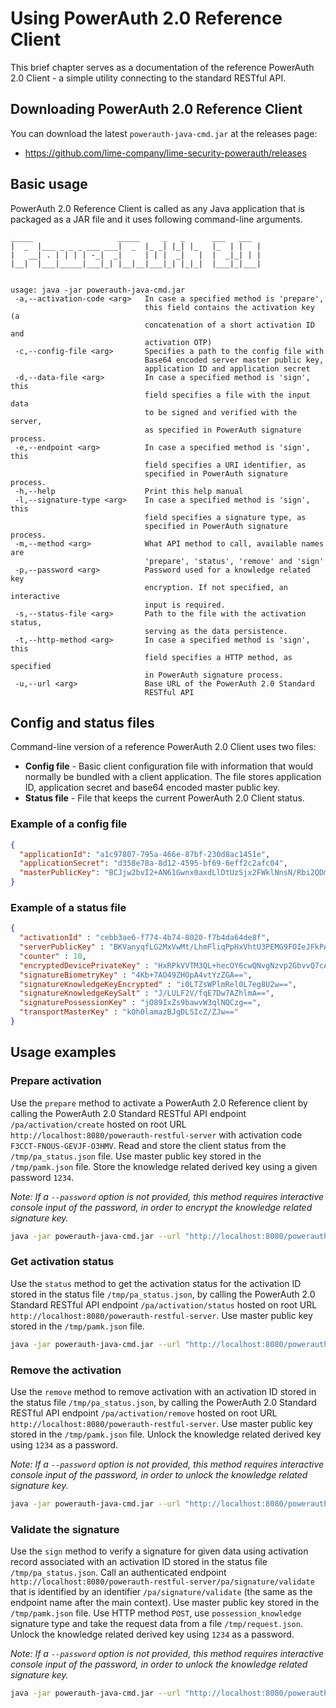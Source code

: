 # Using PowerAuth 2.0 Reference Client

This brief chapter serves as a documentation of the reference PowerAuth 2.0 Client - a simple utility connecting to the standard RESTful API.

## Downloading PowerAuth 2.0 Reference Client

You can download the latest `powerauth-java-cmd.jar` at the releases page:

- https://github.com/lime-company/lime-security-powerauth/releases

## Basic usage

PowerAuth 2.0 Reference Client is called as any Java application that is packaged as a JAR file and it uses following command-line arguments.

```
_____                   _____     _   _      ___   ___
|  _  |___ _ _ _ ___ ___|  _  |_ _| |_| |_   |_  | |   |
|   __| . | | | | -_|  _|     | | |  _|   |  |  _|_| | |
|__|  |___|_____|___|_| |__|__|___|_| |_|_|  |___|_|___|


usage: java -jar powerauth-java-cmd.jar
 -a,--activation-code <arg>   In case a specified method is 'prepare',
                              this field contains the activation key (a
                              concatenation of a short activation ID and
                              activation OTP)
 -c,--config-file <arg>       Specifies a path to the config file with
                              Base64 encoded server master public key,
                              application ID and application secret
 -d,--data-file <arg>         In case a specified method is 'sign', this
                              field specifies a file with the input data
                              to be signed and verified with the server,
                              as specified in PowerAuth signature process.
 -e,--endpoint <arg>          In case a specified method is 'sign', this
                              field specifies a URI identifier, as
                              specified in PowerAuth signature process.
 -h,--help                    Print this help manual
 -l,--signature-type <arg>    In case a specified method is 'sign', this
                              field specifies a signature type, as
                              specified in PowerAuth signature process.
 -m,--method <arg>            What API method to call, available names are
                              'prepare', 'status', 'remove' and 'sign'
 -p,--password <arg>          Password used for a knowledge related key
                              encryption. If not specified, an interactive
                              input is required.
 -s,--status-file <arg>       Path to the file with the activation status,
                              serving as the data persistence.
 -t,--http-method <arg>       In case a specified method is 'sign', this
                              field specifies a HTTP method, as specified
                              in PowerAuth signature process.
 -u,--url <arg>               Base URL of the PowerAuth 2.0 Standard
                              RESTful API
```
## Config and status files

Command-line version of a reference PowerAuth 2.0 Client uses two files:

- **Config file** - Basic client configuration file with information that would normally be bundled with a client application. The file stores application ID, application secret and base64 encoded master public key.
- **Status file** - File that keeps the current PowerAuth 2.0 Client status.

### Example of a config file

```json
{
  "applicationId": "a1c97807-795a-466e-87bf-230d8ac1451e",
  "applicationSecret": "d358e78a-8d12-4595-bf69-6eff2c2afc04",
  "masterPublicKey": "BCJjw2bvI2+AN61Gwnx0axdLlDtUzSjx2FWklNnsN/Rbi2QDm7oIrCnMrz0s4RgE18KQC2gukK/bCzkDY+bR9bk="
}
```

### Example of a status file

```json
{
  "activationId" : "cebb3ae6-f774-4b74-8020-f7b4da64de8f",
  "serverPublicKey" : "BKVanyqfLG2MxVwMt/LhmFliqPpHxVhtU3PEMG9FOIeJFkPAQjHpije029//S+bOprC4j6a8DMukxfoYkCFfLjU=",
  "counter" : 10,
  "encryptedDevicePrivateKey" : "HxRPkVVTM3QL+hecOY6cwQNvgNzvp2GbvvQ7cAOUXxzAk1dDaZVh1hd+2k18ZHn2",
  "signatureBiometryKey" : "4Kb+7AO49ZHOpA4vtYzZGA==",
  "signatureKnowledgeKeyEncrypted" : "i0LTZsWPlmRel0L7eg8U2w==",
  "signatureKnowledgeKeySalt" : "J/LULF2V/fqE7Dw7AZhlmA==",
  "signaturePossessionKey" : "jO89IxZs9bawvW3qlNQCzg==",
  "transportMasterKey" : "kOh0lamazBJgDLSIcZ/ZJw=="
}
```

## Usage examples

### Prepare activation

Use the `prepare` method to activate a PowerAuth 2.0 Reference client by calling the PowerAuth 2.0 Standard RESTful API endpoint `/pa/activation/create` hosted on root URL `http://localhost:8080/powerauth-restful-server` with activation code `F3CCT-FNOUS-GEVJF-O3HMV`. Read and store the client status from the `/tmp/pa_status.json` file. Use master public key stored in the `/tmp/pamk.json` file. Store the knowledge related derived key using a given password `1234`.

_Note: If a `--password` option is not provided, this method requires interactive console input of the password, in order to encrypt the knowledge related signature key._

```bash
java -jar powerauth-java-cmd.jar --url "http://localhost:8080/powerauth-restful-server" --status-file "/tmp/pa_status.json" --config-file "/tmp/pamk.json" --method "prepare" --password "1234" --activation-code "F3CCT-FNOUS-GEVJF-O3HMV"
```

### Get activation status

Use the `status` method to get the activation status for the activation ID stored in the status file `/tmp/pa_status.json`, by calling the PowerAuth 2.0 Standard RESTful API endpoint `/pa/activation/status` hosted on root URL `http://localhost:8080/powerauth-restful-server`. Use master public key stored in the `/tmp/pamk.json` file.

```bash
java -jar powerauth-java-cmd.jar --url "http://localhost:8080/powerauth-restful-server" --status-file "/tmp/pa_status.json" --config-file "/tmp/pamk.json" --method "status"
```

### Remove the activation

Use the `remove` method to remove activation with an activation ID stored in the status file `/tmp/pa_status.json`, by calling the PowerAuth 2.0 Standard RESTful API endpoint `/pa/activation/remove` hosted on root URL `http://localhost:8080/powerauth-restful-server`. Use master public key stored in the `/tmp/pamk.json` file. Unlock the knowledge related derived key using `1234` as a password.

_Note: If a `--password` option is not provided, this method requires interactive console input of the password, in order to unlock the knowledge related signature key._

```bash
java -jar powerauth-java-cmd.jar --url "http://localhost:8080/powerauth-restful-server" --status-file "/tmp/pa_status.json" --config-file "/tmp/pamk.json" --method "remove" --password "1234"
```

### Validate the signature

Use the `sign` method to verify a signature for given data using activation record associated with an activation ID stored in the status file `/tmp/pa_status.json`. Call an authenticated endpoint `http://localhost:8080/powerauth-restful-server/pa/signature/validate` that is identified by an identifier `/pa/signature/validate` (the same as the endpoint name after the main context). Use master public key stored in the `/tmp/pamk.json` file. Use HTTP method `POST`, use `possession_knowledge` signature type and take the request data from a file `/tmp/request.json`. Unlock the knowledge related derived key using `1234` as a password.

_Note: If a `--password` option is not provided, this method requires interactive console input of the password, in order to unlock the knowledge related signature key._

```bash
java -jar powerauth-java-cmd.jar --url "http://localhost:8080/powerauth-restful-server/pa/signature/validate" --status-file "/Users/petrdvorak/pa_status.json" --config-file "/Users/petrdvorak/pamk.json" --method "sign" --http-method "POST"  --endpoint "/pa/signature/validate" --signature-type "possession_knowledge" --data-file "/tmp/request.json"
```
